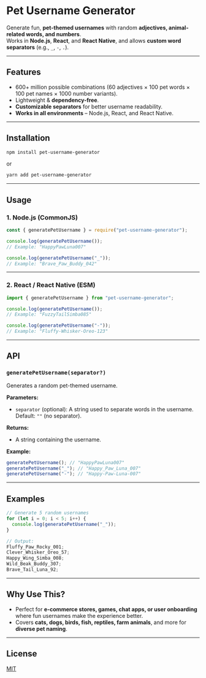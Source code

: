 # Pet Username Generator

Generate fun, **pet-themed usernames** with random **adjectives, animal-related words, and numbers**.  
Works in **Node.js**, **React**, and **React Native**, and allows **custom word separators** (e.g., `_`, `-`, `.`).

---

## Features

- 600+ million possible combinations (60 adjectives × 100 pet words × 100 pet names × 1000 number variants).
- Lightweight & **dependency-free**.
- **Customizable separators** for better username readability.
- **Works in all environments** – Node.js, React, and React Native.

---

## Installation

```bash
npm install pet-username-generator
```

or

```bash
yarn add pet-username-generator
```

---

## Usage

### 1. Node.js (CommonJS)

```javascript
const { generatePetUsername } = require("pet-username-generator");

console.log(generatePetUsername());
// Example: "HappyPawLuna007"

console.log(generatePetUsername("_"));
// Example: "Brave_Paw_Buddy_042"
```

---

### 2. React / React Native (ESM)

```javascript
import { generatePetUsername } from "pet-username-generator";

console.log(generatePetUsername());
// Example: "FuzzyTailSimba085"

console.log(generatePetUsername("-"));
// Example: "Fluffy-Whisker-Oreo-123"
```

---

## API

### `generatePetUsername(separator?)`

Generates a random pet-themed username.

**Parameters:**

- `separator` (optional): A string used to separate words in the username.  
  Default: `""` (no separator).

**Returns:**

- A string containing the username.

**Example:**

```javascript
generatePetUsername(); // "HappyPawLuna007"
generatePetUsername("_"); // "Happy_Paw_Luna_007"
generatePetUsername("-"); // "Happy-Paw-Luna-007"
```

---

## Examples

```javascript
// Generate 5 random usernames
for (let i = 0; i < 5; i++) {
  console.log(generatePetUsername("_"));
}

// Output:
Fluffy_Paw_Rocky_001;
Clever_Whisker_Oreo_57;
Happy_Wing_Simba_008;
Wild_Beak_Buddy_307;
Brave_Tail_Luna_92;
```

---

## Why Use This?

- Perfect for **e-commerce stores, games, chat apps, or user onboarding** where fun usernames make the experience better.
- Covers **cats, dogs, birds, fish, reptiles, farm animals**, and more for **diverse pet naming**.

---

## License

[MIT](LICENSE)
